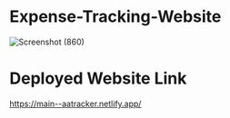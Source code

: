 # Expense-Tracking-Website
![Screenshot (860)](https://github.com/user-attachments/assets/ca44ceb9-9180-4a7d-90e5-eb4fd14cb513)
# Deployed Website Link
https://main--aatracker.netlify.app/
